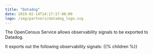 ```yaml
---
title: "Datadog"
date: 2019-02-14T14:17:17-08:00
logo: /img/partners/datadog_logo.svg
---
```


The OpenCensus Service allows observability signals to be exported to Datadog.

It exports out the following observability signals:
{{% children %}}
